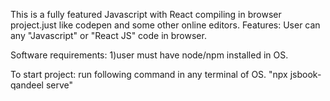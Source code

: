 This is a fully featured Javascript with React compiling in browser project.just like codepen and some other online editors.
Features:
User can any "Javascript" or "React JS" code in browser.

Software requirements:
1)user must have node/npm installed in OS.

To start project: run following command in any terminal of OS.
"npx jsbook-qandeel serve"
